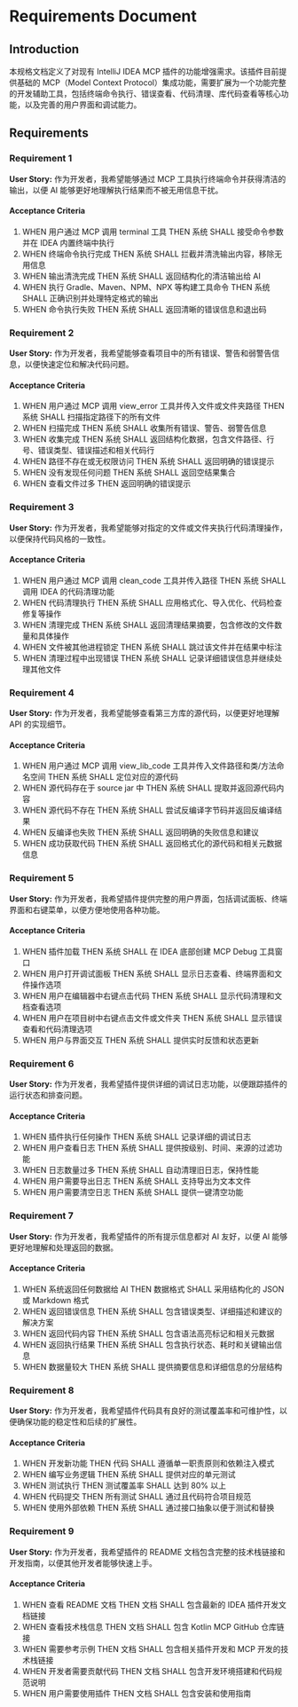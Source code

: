 # Requirements Document

## Introduction

本规格文档定义了对现有 IntelliJ IDEA MCP 插件的功能增强需求。该插件目前提供基础的 MCP（Model Context Protocol）集成功能，需要扩展为一个功能完整的开发辅助工具，包括终端命令执行、错误查看、代码清理、库代码查看等核心功能，以及完善的用户界面和调试能力。

## Requirements

### Requirement 1

**User Story:** 作为开发者，我希望能够通过 MCP 工具执行终端命令并获得清洁的输出，以便 AI 能够更好地理解执行结果而不被无用信息干扰。

#### Acceptance Criteria

1. WHEN 用户通过 MCP 调用 terminal 工具 THEN 系统 SHALL 接受命令参数并在 IDEA 内置终端中执行
2. WHEN 终端命令执行完成 THEN 系统 SHALL 拦截并清洗输出内容，移除无用信息
3. WHEN 输出清洗完成 THEN 系统 SHALL 返回结构化的清洁输出给 AI
4. WHEN 执行 Gradle、Maven、NPM、NPX 等构建工具命令 THEN 系统 SHALL 正确识别并处理特定格式的输出
5. WHEN 命令执行失败 THEN 系统 SHALL 返回清晰的错误信息和退出码

### Requirement 2

**User Story:** 作为开发者，我希望能够查看项目中的所有错误、警告和弱警告信息，以便快速定位和解决代码问题。

#### Acceptance Criteria

1. WHEN 用户通过 MCP 调用 view_error 工具并传入文件或文件夹路径 THEN 系统 SHALL 扫描指定路径下的所有文件
2. WHEN 扫描完成 THEN 系统 SHALL 收集所有错误、警告、弱警告信息
3. WHEN 收集完成 THEN 系统 SHALL 返回结构化数据，包含文件路径、行号、错误类型、错误描述和相关代码行
4. WHEN 路径不存在或无权限访问 THEN 系统 SHALL 返回明确的错误提示
5. WHEN 没有发现任何问题 THEN 系统 SHALL 返回空结果集合
6. WHEN 查看文件过多 THEN 返回明确的错误提示

### Requirement 3

**User Story:** 作为开发者，我希望能够对指定的文件或文件夹执行代码清理操作，以便保持代码风格的一致性。

#### Acceptance Criteria

1. WHEN 用户通过 MCP 调用 clean_code 工具并传入路径 THEN 系统 SHALL 调用 IDEA 的代码清理功能
2. WHEN 代码清理执行 THEN 系统 SHALL 应用格式化、导入优化、代码检查修复等操作
3. WHEN 清理完成 THEN 系统 SHALL 返回清理结果摘要，包含修改的文件数量和具体操作
4. WHEN 文件被其他进程锁定 THEN 系统 SHALL 跳过该文件并在结果中标注
5. WHEN 清理过程中出现错误 THEN 系统 SHALL 记录详细错误信息并继续处理其他文件

### Requirement 4

**User Story:** 作为开发者，我希望能够查看第三方库的源代码，以便更好地理解 API 的实现细节。

#### Acceptance Criteria

1. WHEN 用户通过 MCP 调用 view_lib_code 工具并传入文件路径和类/方法命名空间 THEN 系统 SHALL 定位对应的源代码
2. WHEN 源代码存在于 source jar 中 THEN 系统 SHALL 提取并返回源代码内容
3. WHEN 源代码不存在 THEN 系统 SHALL 尝试反编译字节码并返回反编译结果
4. WHEN 反编译也失败 THEN 系统 SHALL 返回明确的失败信息和建议
5. WHEN 成功获取代码 THEN 系统 SHALL 返回格式化的源代码和相关元数据信息

### Requirement 5

**User Story:** 作为开发者，我希望插件提供完整的用户界面，包括调试面板、终端界面和右键菜单，以便方便地使用各种功能。

#### Acceptance Criteria

1. WHEN 插件加载 THEN 系统 SHALL 在 IDEA 底部创建 MCP Debug 工具窗口
2. WHEN 用户打开调试面板 THEN 系统 SHALL 显示日志查看、终端界面和文件操作选项
3. WHEN 用户在编辑器中右键点击代码 THEN 系统 SHALL 显示代码清理和文档查看选项
4. WHEN 用户在项目树中右键点击文件或文件夹 THEN 系统 SHALL 显示错误查看和代码清理选项
5. WHEN 用户与界面交互 THEN 系统 SHALL 提供实时反馈和状态更新

### Requirement 6

**User Story:** 作为开发者，我希望插件提供详细的调试日志功能，以便跟踪插件的运行状态和排查问题。

#### Acceptance Criteria

1. WHEN 插件执行任何操作 THEN 系统 SHALL 记录详细的调试日志
2. WHEN 用户查看日志 THEN 系统 SHALL 提供按级别、时间、来源的过滤功能
3. WHEN 日志数量过多 THEN 系统 SHALL 自动清理旧日志，保持性能
4. WHEN 用户需要导出日志 THEN 系统 SHALL 支持导出为文本文件
5. WHEN 用户需要清空日志 THEN 系统 SHALL 提供一键清空功能

### Requirement 7

**User Story:** 作为开发者，我希望插件的所有提示信息都对 AI 友好，以便 AI 能够更好地理解和处理返回的数据。

#### Acceptance Criteria

1. WHEN 系统返回任何数据给 AI THEN 数据格式 SHALL 采用结构化的 JSON 或 Markdown 格式
2. WHEN 返回错误信息 THEN 系统 SHALL 包含错误类型、详细描述和建议的解决方案
3. WHEN 返回代码内容 THEN 系统 SHALL 包含语法高亮标记和相关元数据
4. WHEN 返回执行结果 THEN 系统 SHALL 包含执行状态、耗时和关键输出信息
5. WHEN 数据量较大 THEN 系统 SHALL 提供摘要信息和详细信息的分层结构

### Requirement 8

**User Story:** 作为开发者，我希望插件代码具有良好的测试覆盖率和可维护性，以便确保功能的稳定性和后续的扩展性。

#### Acceptance Criteria

1. WHEN 开发新功能 THEN 代码 SHALL 遵循单一职责原则和依赖注入模式
2. WHEN 编写业务逻辑 THEN 系统 SHALL 提供对应的单元测试
3. WHEN 测试执行 THEN 测试覆盖率 SHALL 达到 80% 以上
4. WHEN 代码提交 THEN 所有测试 SHALL 通过且代码符合项目规范
5. WHEN 使用外部依赖 THEN 系统 SHALL 通过接口抽象以便于测试和替换

### Requirement 9

**User Story:** 作为开发者，我希望插件的 README 文档包含完整的技术栈链接和开发指南，以便其他开发者能够快速上手。

#### Acceptance Criteria

1. WHEN 查看 README 文档 THEN 文档 SHALL 包含最新的 IDEA 插件开发文档链接
2. WHEN 查看技术栈信息 THEN 文档 SHALL 包含 Kotlin MCP GitHub 仓库链接
3. WHEN 需要参考示例 THEN 文档 SHALL 包含相关插件开发和 MCP 开发的技术栈链接
4. WHEN 开发者需要贡献代码 THEN 文档 SHALL 包含开发环境搭建和代码规范说明
5. WHEN 用户需要使用插件 THEN 文档 SHALL 包含安装和使用指南
